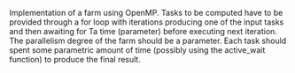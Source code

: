 Implementation of a farm using OpenMP. Tasks to be computed have to be provided through a for loop with iterations producing 
one of the input tasks and then awaiting for Ta time (parameter) before executing next iteration. The parallelism degree of 
the farm should be a parameter. Each task should spent some parametric amount of time (possibly using the active_wait 
function) to produce the final result.
